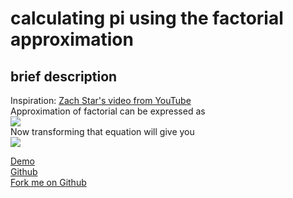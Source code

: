 <h1>calculating pi using the factorial approximation</h1>
<h2>brief description</h2>
<p>
    Inspiration: <a target="_blank" href="https://www.youtube.com/watch?v=nxq9BtIcjDM">Zach Star's video from YouTube</a><br>
    Approximation of factorial can be expressed as<br>
    <img src="https://render.githubusercontent.com/render/math?math=n!\approx\sqrt{2{\pi}(n\dotplus\frac{1}{6})}(\frac{n}{e})^n" style="display:inline-block"><br>
    Now transforming that equation will give you<br>
    <img src="https://render.githubusercontent.com/render/math?math=\pi\approx\frac{e^{2n}(n!)^2}{2(n\dotplus\frac{1}{6})(n)^{2n}}" style="display:inline-block">
</p>
<a target="_blank" href="https://codepen.io/MartianLord/full/NWdgmJq">Demo</a><br>
<a target="_blank" href="https://github.com/martian17/factorial-pi">Github</a><br>
<a target="_blank" id="github" href="https://github.com/martian17/factorial-pi">Fork me on Github</a>